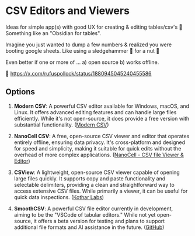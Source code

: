 # CSV Editors and Viewers

Ideas for simple app(s) with good UX for creating & editing tables/csv's 📝 Something like an "Obsidian for tables".

Imagine you just wanted to dump a few numbers  & realized you were booting google sheets. Like using a sledgehammer 🔨  for a nut 🥜

Even better if one or more of ... a) open source b) works offline.

🧵 https://x.com/rufuspollock/status/1880945045240455586

## Options

1. **Modern CSV**: A powerful CSV editor available for Windows, macOS, and Linux. It offers advanced editing features and can handle large files efficiently. While it's not open-source, it does provide a free version with substantial functionality. ([Modern CSV](https://www.moderncsv.com/?utm_source=chatgpt.com))

2. **NanoCell CSV**: A free, open-source CSV viewer and editor that operates entirely offline, ensuring data privacy. It's cross-platform and designed for speed and simplicity, making it suitable for quick edits without the overhead of more complex applications. ([NanoCell - CSV file Viewer & Editor](https://www.nanocell-csv.com/?utm_source=chatgpt.com))

3. **CSView**: A lightweight, open-source CSV viewer capable of opening large files quickly. It supports copy and paste functionality and selectable delimiters, providing a clean and straightforward way to access extensive CSV files. While primarily a viewer, it can be useful for quick data inspections. ([Kothar Labs](https://kothar.net/csview?utm_source=chatgpt.com))

4. **SmoothCSV**: A powerful CSV file editor currently in development, aiming to be the "VSCode of tabular editors." While not yet open-source, it offers a beta version for testing and plans to support additional file formats and AI assistance in the future. ([GitHub](https://github.com/kohii/smoothcsv3?utm_source=chatgpt.com))
